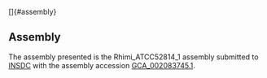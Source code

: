 []{#assembly}

Assembly
--------

The assembly presented is the Rhimi\_ATCC52814\_1 assembly submitted to
[INSDC](http://www.insdc.org) with the assembly accession
[GCA\_002083745.1](http://www.ebi.ac.uk/ena/data/view/GCA_002083745.1).
